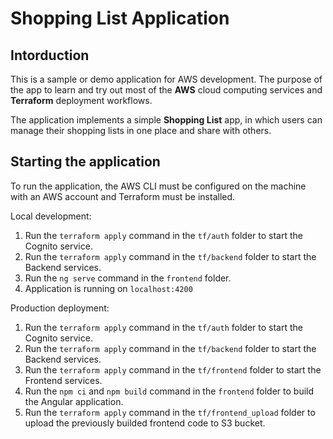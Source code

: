 # Shopping List Application

## Intorduction

This is a sample or demo application for AWS development. The purpose of the app to learn and try out most of the __AWS__ cloud computing services and __Terraform__ deployment workflows.

The application implements a simple __Shopping List__ app, in which users can manage their shopping lists in one place and share with others.

## Starting the application

To run the application, the AWS CLI must be configured on the machine with an AWS account and Terraform must be installed.

Local development:
1. Run the `terraform apply` command in the `tf/auth` folder to start the Cognito service.
2. Run the `terraform apply` command in the `tf/backend` folder to start the Backend services.
3. Run the `ng serve` command in the `frontend` folder.
4. Application is running on `localhost:4200`

Production deployment:
1. Run the `terraform apply` command in the `tf/auth` folder to start the Cognito service.
2. Run the `terraform apply` command in the `tf/backend` folder to start the Backend services.
3. Run the `terraform apply` command in the `tf/frontend` folder to start the Frontend services.
4. Run the `npm ci` and `npm build` command in the `frontend` folder to build the Angular application.
5. Run the `terraform apply` command in the `tf/frontend_upload` folder to upload the previously builded frontend code to S3 bucket.
